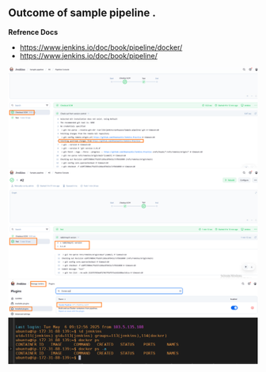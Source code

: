 ## Outcome of sample pipeline .

**Refrence Docs**

- https://www.jenkins.io/doc/book/pipeline/docker/
- https://www.jenkins.io/doc/book/pipeline/ 

![](images/Output-1.PNG "Output-1")
![](images/Output-2.PNG "Output-2")
![](images/Output-3.PNG "Output-3")
![](images/Output-4.PNG "Output-4")